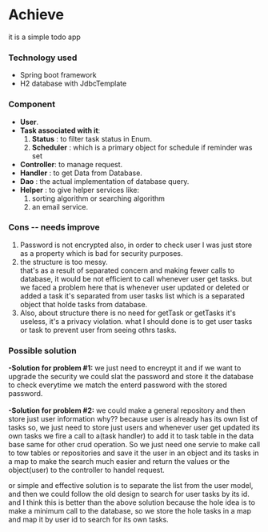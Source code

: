 
# Achieve 
it is a simple todo app

### Technology used
* Spring boot framework
* H2 database with JdbcTemplate

### Component 
- **User**.
- **Task associated with it**: 
  1. **Status** : to filter task status in Enum.  
  2. **Scheduler** : which is a primary object for schedule if reminder was set
- **Controller**: to manage request.
- **Handler** : to get Data from Database.
- **Dao** : the actual implementation of database query.
- **Helper** : to give helper services like:
  1. sorting algorithm or searching algorithm
  2. an email service.

### Cons -- needs improve
1. Password is not encrypted 
also, in order to check user I was just
store as a property which is bad for security purposes.
2. the structure is too messy.<br>
that's as a result of separated concern and making fewer calls to database,
it would be not efficient to call whenever user get tasks.
but we faced a problem here that is whenever user updated or deleted or added a task it's separated from user tasks list which is a separated object that holde tasks from database. 
3. Also, about structure there is no need for getTask or getTasks
it's useless, it's a privacy violation. what I should done is to get user tasks or task to prevent user from seeing othrs tasks.

### Possible solution
 **-Solution for problem #1:** we just need to encreypt it and if we want to upgrade the security we could slat the password and store it the database to check everytime we match the enterd password with the stored password.
 <br><br>
 **-Solution for problem #2:** we could make a general repository
 and then store just user information why?? because user is already has its own list of tasks
 so, we just need to store just users and whenever user get updated its own tasks we fire a call to a(task handler) to add it to task table in the data base
 same for other crud operation. So we just need one servie to make call to tow tables or repositories and save it the user in an object and its tasks in a map to make the search much easier and return the values or the object(user) to the controller to handel request.
 
 
 or simple and effective solution is to separate the list from the user model, and then we could follow the old design to search for user tasks by its id.
 and I think this is better than the above solution because the hole idea is to make a minimum call to the database, so we store the hole tasks in a map and map it by user id to search for its own tasks.
